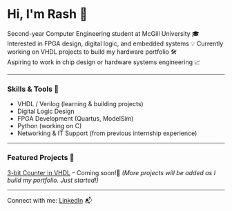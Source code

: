 # Hi, I'm Rash 👋

Second-year Computer Engineering student at McGill University 🎓 
Interested in FPGA design, digital logic, and embedded systems  💡
Currently working on VHDL projects to build my hardware portfolio 🛠   
Aspiring to work in chip design or hardware systems engineering 📈  

---

### Skills & Tools 🔧
- VHDL / Verilog (learning & building projects)
- Digital Logic Design
- FPGA Development (Quartus, ModelSim)
- Python (working on C)
- Networking & IT Support (from previous internship experience)

---

### Featured Projects 📂
[3-bit Counter in VHDL](#) – Coming soon!🌟 
*(More projects will be added as I build my portfolio. Just started!)*

---

Connect with me: [LinkedIn](https://linkedin.com/in/YOUR-LINK) 📬 
